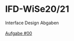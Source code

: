 # IFD-WiSe20/21
Interface Design Abgaben <br><br>
<a href="Interface Design_Aufgabe _00.pdf">Aufgabe #00</a>
